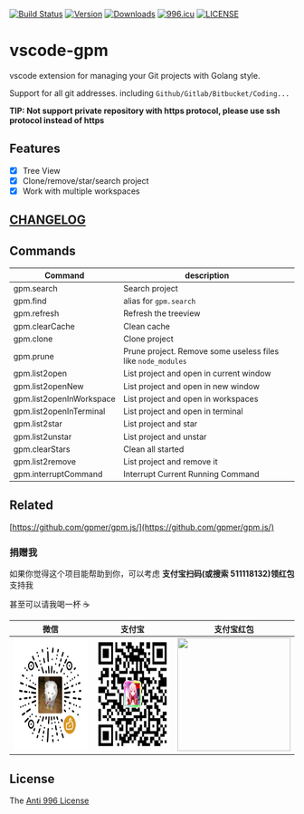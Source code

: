 [![Build Status](https://travis-ci.com/axetroy/vscode-gpm.svg?branch=master)](https://travis-ci.com/axetroy/vscode-gpm)
[![Version](https://vsmarketplacebadge.apphb.com/version/axetroy.vscode-gpm.svg)](https://marketplace.visualstudio.com/items?itemName=axetroy.vscode-gpm)
[![Downloads](https://vsmarketplacebadge.apphb.com/downloads/axetroy.vscode-gpm.svg)](https://marketplace.visualstudio.com/items?itemName=axetroy.vscode-gpm)
[![996.icu](https://img.shields.io/badge/link-996.icu-red.svg)](https://996.icu)
[![LICENSE](https://img.shields.io/badge/license-Anti%20996-blue.svg)](https://github.com/996icu/996.ICU/blob/master/LICENSE)

# vscode-gpm

vscode extension for managing your Git projects with Golang style.

Support for all git addresses. including `Github/Gitlab/Bitbucket/Coding...`

**TIP: Not support private repository with https protocol, please use ssh protocol instead of https**

## Features

- [x] Tree View
- [x] Clone/remove/star/search project
- [x] Work with multiple workspaces

## [CHANGELOG](https://github.com/axetroy/vscode-gpm/blob/master/CHANGELOG.md)

## Commands

| Command                  | description                                                  |
| ------------------------ | ------------------------------------------------------------ |
| gpm.search               | Search project                                               |
| gpm.find                 | alias for `gpm.search`                                       |
| gpm.refresh              | Refresh the treeview                                         |
| gpm.clearCache           | Clean cache                                                  |
| gpm.clone                | Clone project                                                |
| gpm.prune                | Prune project. Remove some useless files like `node_modules` |
| gpm.list2open            | List project and open in current window                      |
| gpm.list2openNew         | List project and open in new window                          |
| gpm.list2openInWorkspace | List project and open in workspaces                          |
| gpm.list2openInTerminal  | List project and open in terminal                            |
| gpm.list2star            | List project and star                                        |
| gpm.list2unstar          | List project and unstar                                      |
| gpm.clearStars           | Clean all started                                            |
| gpm.list2remove          | List project and remove it                                   |
| gpm.interruptCommand     | Interrupt Current Running Command                            |

## Related

[https://github.com/gpmer/gpm.js/](https://github.com/gpmer/gpm.js/)

### 捐赠我

如果你觉得这个项目能帮助到你，可以考虑 **支付宝扫码(或搜索 511118132)领红包** 支持我

甚至可以请我喝一杯 ☕️

| 微信                                                                                                     | 支付宝                                                                                                   | 支付宝红包                                                                                                   |
| -------------------------------------------------------------------------------------------------------- | -------------------------------------------------------------------------------------------------------- | ------------------------------------------------------------------------------------------------------------ |
| <img src="https://github.com/axetroy/blog/raw/master/public/donate/wechat.png" width="200" height="200"> | <img src="https://github.com/axetroy/blog/raw/master/public/donate/alipay.png" width="200" height="200"> | <img src="https://github.com/axetroy/blog/raw/master/public/donate/alipay-red.png" width="200" height="200"> |

## License

The [Anti 996 License](https://github.com/axetroy/vscode-gpm/blob/master/LICENSE)
